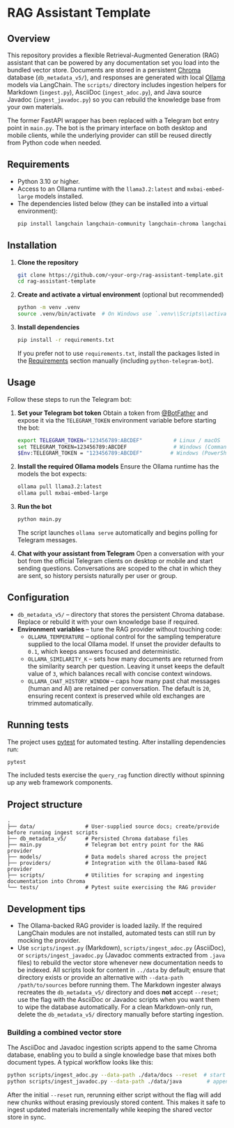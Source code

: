 # RAG Assistant Template

## Overview
This repository provides a flexible Retrieval-Augmented Generation (RAG) assistant that can be
powered by any documentation set you load into the bundled vector store.  Documents are stored in a
persistent [Chroma](https://www.trychroma.com/) database (`db_metadata_v5/`), and responses are
generated with local [Ollama](https://ollama.com/) models via LangChain.  The `scripts/` directory
includes ingestion helpers for Markdown (`ingest.py`), AsciiDoc (`ingest_adoc.py`), and Java source
Javadoc (`ingest_javadoc.py`) so you can rebuild the knowledge base from your own materials.

The former FastAPI wrapper has been replaced with a Telegram bot entry point in
`main.py`.  The bot is the primary interface on both desktop and mobile clients,
while the underlying provider can still be reused directly from Python code when
needed.

## Requirements
- Python 3.10 or higher.
- Access to an Ollama runtime with the `llama3.2:latest` and
  `mxbai-embed-large` models installed.
- The dependencies listed below (they can be installed into a virtual environment):
  ```bash
  pip install langchain langchain-community langchain-chroma langchain-ollama python-telegram-bot pytest
  ```

## Installation
1. **Clone the repository**
   ```bash
   git clone https://github.com/<your-org>/rag-assistant-template.git
   cd rag-assistant-template
   ```
2. **Create and activate a virtual environment** (optional but recommended)
   ```bash
   python -m venv .venv
   source .venv/bin/activate  # On Windows use `.venv\\Scripts\\activate`
   ```
3. **Install dependencies**
   ```bash
   pip install -r requirements.txt
   ```
   If you prefer not to use `requirements.txt`, install the packages listed in the
   [Requirements](#requirements) section manually (including
   `python-telegram-bot`).

## Usage
Follow these steps to run the Telegram bot:

1. **Set your Telegram bot token**
   Obtain a token from [@BotFather](https://t.me/BotFather) and expose it via the
   `TELEGRAM_TOKEN` environment variable before starting the bot:
   ```bash
   export TELEGRAM_TOKEN="123456789:ABCDEF"          # Linux / macOS
   set TELEGRAM_TOKEN=123456789:ABCDEF               # Windows (Command Prompt)
   $Env:TELEGRAM_TOKEN = "123456789:ABCDEF"         # Windows (PowerShell)
   ```

2. **Install the required Ollama models**
   Ensure the Ollama runtime has the models the bot expects:
   ```bash
   ollama pull llama3.2:latest
   ollama pull mxbai-embed-large
   ```

3. **Run the bot**
   ```bash
   python main.py
   ```
   The script launches `ollama serve` automatically and begins polling for
   Telegram messages.

4. **Chat with your assistant from Telegram**
   Open a conversation with your bot from the official Telegram clients on
   desktop or mobile and start sending questions.  Conversations are scoped to
   the chat in which they are sent, so history persists naturally per user or
   group.

## Configuration
- `db_metadata_v5/` – directory that stores the persistent Chroma database.
  Replace or rebuild it with your own knowledge base if required.
- **Environment variables** – tune the RAG provider without touching code:
  - `OLLAMA_TEMPERATURE` – optional control for the sampling temperature
    supplied to the local Ollama model.  If unset the provider defaults to
    `0.1`, which keeps answers focused and deterministic.
  - `OLLAMA_SIMILARITY_K` – sets how many documents are returned from the
    similarity search per question.  Leaving it unset keeps the default value
    of `3`, which balances recall with concise context windows.
  - `OLLAMA_CHAT_HISTORY_WINDOW` – caps how many past chat messages (human and
    AI) are retained per conversation.  The default is `20`, ensuring recent
    context is preserved while old exchanges are trimmed automatically.

## Running tests
The project uses [pytest](https://docs.pytest.org/) for automated testing.
After installing dependencies run:
```bash
pytest
```
The included tests exercise the `query_rag` function directly without spinning
up any web framework components.

## Project structure
```
.
├── data/                # User-supplied source docs; create/provide before running ingest scripts
├── db_metadata_v5/      # Persisted Chroma database files
├── main.py              # Telegram bot entry point for the RAG provider
├── models/              # Data models shared across the project
├── providers/           # Integration with the Ollama-based RAG provider
├── scripts/             # Utilities for scraping and ingesting documentation into Chroma
└── tests/               # Pytest suite exercising the RAG provider
```

## Development tips
- The Ollama-backed RAG provider is loaded lazily.  If the required LangChain
  modules are not installed, automated tests can still run by mocking the
  provider.
- Use `scripts/ingest.py` (Markdown), `scripts/ingest_adoc.py` (AsciiDoc), or
  `scripts/ingest_javadoc.py` (Javadoc comments extracted from `.java` files) to
  rebuild the vector store whenever new documentation needs to be indexed.  All
  scripts look for content in `../data` by default; ensure that directory exists
  or provide an alternative with `--data-path /path/to/sources` before running
  them.  The Markdown ingester always recreates the `db_metadata_v5/` directory
  and does **not** accept `--reset`; use the flag with the AsciiDoc or Javadoc
  scripts when you want them to wipe the database automatically.  For a clean
  Markdown-only run, delete the `db_metadata_v5/` directory manually before
  starting ingestion.

### Building a combined vector store

The AsciiDoc and Javadoc ingestion scripts append to the same Chroma
database, enabling you to build a single knowledge base that mixes both
document types.  A typical workflow looks like this:

```bash
python scripts/ingest_adoc.py --data-path ./data/docs --reset  # start fresh
python scripts/ingest_javadoc.py --data-path ./data/java        # append Javadoc chunks
```

After the initial `--reset` run, rerunning either script without the flag will
add new chunks without erasing previously stored content.  This makes it safe to
ingest updated materials incrementally while keeping the shared vector store in
sync.

